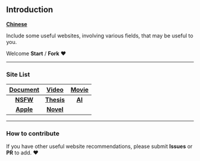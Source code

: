 ## Introduction
[**Chinese**](./Chinese.md)

Include some useful websites, involving various fields, that may be useful to you.

Welcome **Start** / **Fork** :heart:

---

### Site List

|[Document](document.md)|[Video](docs/video.md)|[Movie](docs/movie.md)|
|:---:|:---:|:---:|
|[**NSFW**](docs/nsfw.md)|[**Thesis**](docs/thesis.md)|[**AI**](docs/ai.md)|
|[**Apple**](../docs/apple.md)|[**Novel**](../docs/novel.md)||
---

### How to contribute
If you have other useful website recommendations, please submit **Issues** or **PR** to add. :heart: